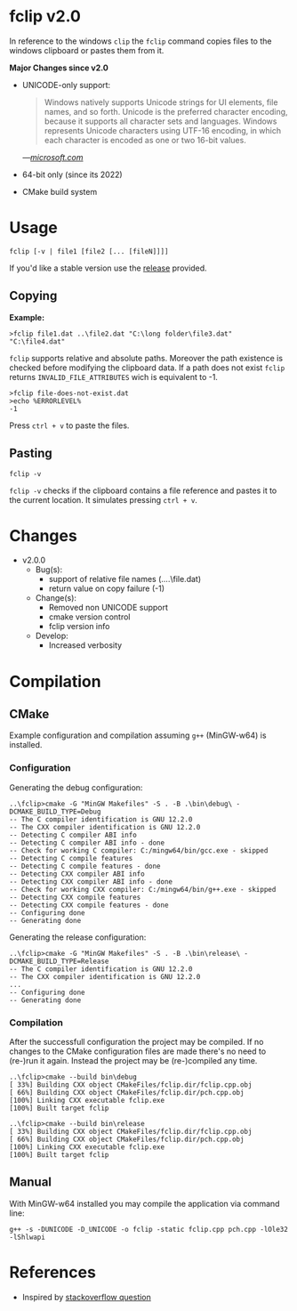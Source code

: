 # fclip v2.0

In reference to the windows `clip` the `fclip` command copies files to the windows clipboard or pastes them from it.

**Major Changes since v2.0**

- UNICODE-only support:

	> Windows natively supports Unicode strings for UI elements, file names,
	  and so forth. Unicode is the preferred character encoding, because it
	  supports all character sets and languages. Windows represents Unicode
	  characters using UTF-16 encoding, in which each character is encoded as
	  one or two 16-bit values.
	
	_&mdash;[microsoft.com](https://learn.microsoft.com/en-us/windows/win32/learnwin32/working-with-strings)_

- 64-bit only (since its 2022)
- CMake build system

# Usage

    fclip [-v | file1 [file2 [... [fileN]]]]

If you'd like a stable version use the [release](https://github.com/urbans0ft/fclip/releases)
provided.

## Copying

**Example:**

```
>fclip file1.dat ..\file2.dat "C:\long folder\file3.dat" "C:\file4.dat"
```

`fclip` supports relative and absolute paths. Moreover the path existence is
checked before modifying the clipboard data. If a path does not exist `fclip`
returns `INVALID_FILE_ATTRIBUTES` wich is equivalent to -1.

```
>fclip file-does-not-exist.dat
>echo %ERRORLEVEL%
-1
```

Press `ctrl + v` to paste the files.

## Pasting

    fclip -v

`fclip -v` checks if the clipboard contains a file reference and pastes it to
the current location. It simulates pressing `ctrl + v`.

# Changes

- v2.0.0
	- Bug(s):
		- support of relative file names (..\..\file.dat)
		- return value on copy failure (-1)
	- Change(s):
		- Removed non UNICODE support
		- cmake version control
		- fclip version info
	- Develop:
		- Increased verbosity

# Compilation

## CMake

Example configuration and compilation assuming `g++` (MinGW-w64) is installed.

### Configuration

Generating the debug configuration:

```
..\fclip>cmake -G "MinGW Makefiles" -S . -B .\bin\debug\ -DCMAKE_BUILD_TYPE=Debug
-- The C compiler identification is GNU 12.2.0
-- The CXX compiler identification is GNU 12.2.0
-- Detecting C compiler ABI info
-- Detecting C compiler ABI info - done
-- Check for working C compiler: C:/mingw64/bin/gcc.exe - skipped
-- Detecting C compile features
-- Detecting C compile features - done
-- Detecting CXX compiler ABI info
-- Detecting CXX compiler ABI info - done
-- Check for working CXX compiler: C:/mingw64/bin/g++.exe - skipped
-- Detecting CXX compile features
-- Detecting CXX compile features - done
-- Configuring done
-- Generating done
```

Generating the release configuration: 

```
..\fclip>cmake -G "MinGW Makefiles" -S . -B .\bin\release\ -DCMAKE_BUILD_TYPE=Release
-- The C compiler identification is GNU 12.2.0
-- The CXX compiler identification is GNU 12.2.0
...
-- Configuring done
-- Generating done
```

### Compilation

After the successfull configuration the project may be compiled. If no changes to the CMake configuration files are made
there's no need to (re-)run it again. Instead the project may be (re-)compiled any time.

```
..\fclip>cmake --build bin\debug
[ 33%] Building CXX object CMakeFiles/fclip.dir/fclip.cpp.obj
[ 66%] Building CXX object CMakeFiles/fclip.dir/pch.cpp.obj
[100%] Linking CXX executable fclip.exe
[100%] Built target fclip
```
```
..\fclip>cmake --build bin\release
[ 33%] Building CXX object CMakeFiles/fclip.dir/fclip.cpp.obj
[ 66%] Building CXX object CMakeFiles/fclip.dir/pch.cpp.obj
[100%] Linking CXX executable fclip.exe
[100%] Built target fclip
```

## Manual

With MinGW-w64 installed you may compile the application via command line:

```
g++ -s -DUNICODE -D_UNICODE -o fclip -static fclip.cpp pch.cpp -lOle32 -lShlwapi
```

# References
* Inspired by [stackoverflow question](https://stackoverflow.com/q/25708895/10224443)
